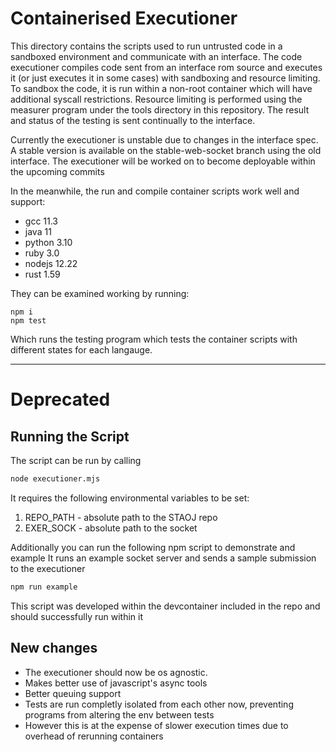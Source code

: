 # Containerised Executioner

This directory contains the scripts used to run untrusted code in a sandboxed
environment and communicate with an interface. The code executioner compiles
code sent from an interface rom source and executes it (or just executes it in
some cases) with sandboxing and resource limiting. To sandbox the code, it is
run within a non-root container which will have additional syscall restrictions.
Resource limiting is performed using the measurer program under the tools
directory in this repository. The result and status of the testing is sent
continually to the interface.

Currently the executioner is unstable due to changes in the interface spec. A stable version is available on the stable-web-socket branch using the old interface. The executioner will be worked on to become deployable within the upcoming commits

In the meanwhile, the run and compile container scripts work well and support:

- gcc 11.3
- java 11
- python 3.10
- ruby 3.0
- nodejs 12.22
- rust 1.59

They can be examined working by running:

```
npm i
npm test
```

Which runs the testing program which tests the container scripts with different states for each langauge.

---

# Deprecated

## Running the Script

The script can be run by calling

```bash
node executioner.mjs
```

It requires the following environmental variables to be set:

1. REPO_PATH - absolute path to the STAOJ repo
2. EXER_SOCK - absolute path to the socket

Additionally you can run the following npm script to demonstrate and example
It runs an example socket server and sends a sample submission to the executioner

```bash
npm run example
```

This script was developed within the devcontainer included in the repo and should successfully run within it

## New changes

- The executioner should now be os agnostic.
- Makes better use of javascript's async tools
- Better queuing support
- Tests are run completly isolated from each other now, preventing programs from altering the env between tests
- However this is at the expense of slower execution times due to overhead of rerunning containers
